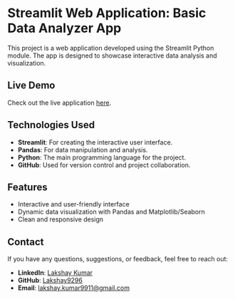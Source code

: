 # **Streamlit Web Application: Basic Data Analyzer App**

This project is a web application developed using the Streamlit Python module. The app is designed to showcase interactive data analysis and visualization.

## **Live Demo**
Check out the live application [here](https://lakshaybda.streamlit.app/).

## **Technologies Used**
- **Streamlit**: For creating the interactive user interface.
- **Pandas**: For data manipulation and analysis.
- **Python**: The main programming language for the project.
- **GitHub**: Used for version control and project collaboration.

## **Features**
- Interactive and user-friendly interface
- Dynamic data visualization with Pandas and Matplotlib/Seaborn
- Clean and responsive design

## **Contact**
If you have any questions, suggestions, or feedback, feel free to reach out:

- **LinkedIn**: [Lakshay Kumar](https://www.linkedin.com/in/lakshay9911)
- **GitHub**: [Lakshay9296](https://github.com/Lakshay9296)
- **Email**: [lakshay.kumar9911@gmail.com](mailto:lakshay.kumar9911@gmail.com)
